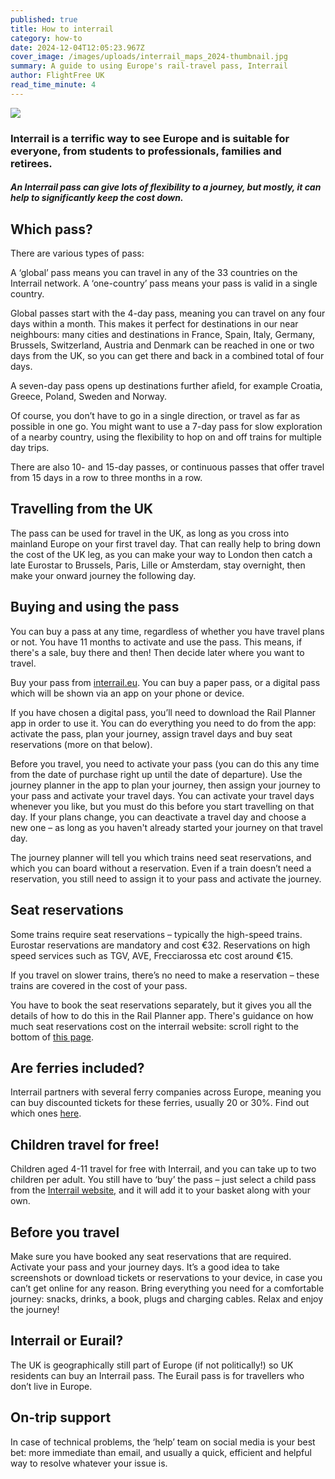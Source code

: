 ```yaml
---
published: true
title: How to interrail
category: how-to
date: 2024-12-04T12:05:23.967Z
cover_image: /images/uploads/interrail_maps_2024-thumbnail.jpg
summary: A guide to using Europe's rail-travel pass, Interrail
author: FlightFree UK
read_time_minute: 4
---
```

![](/images/uploads/interrail_maps_2024.jpg)

### Interrail is a terrific way to see Europe and is suitable for everyone, from students to professionals, families and retirees.

##### An Interrail pass can give lots of flexibility to a journey, but mostly, it can help to significantly keep the cost down. 

## Which pass?

There are various types of pass:

A ‘global’ pass means you can travel in any of the 33 countries on the Interrail network. A ‘one-country’ pass means your pass is valid in a single country. 

Global passes start with the 4-day pass, meaning you can travel on any four days within a month. This makes it perfect for destinations in our near neighbours: many cities and destinations in France, Spain, Italy, Germany, Brussels, Switzerland, Austria and Denmark can be reached in one or two days from the UK, so you can get there and back in a combined total of four days. 

A seven-day pass opens up destinations further afield, for example Croatia, Greece, Poland, Sweden and Norway.

Of course, you don’t have to go in a single direction, or travel as far as possible in one go. You might want to use a 7-day pass for slow exploration of a nearby country, using the flexibility to hop on and off trains for multiple day trips. 

There are also 10- and 15-day passes, or continuous passes that offer travel from 15 days in a row to three months in a row. 

## Travelling from the UK 

The pass can be used for travel in the UK, as long as you cross into mainland Europe on your first travel day. That can really help to bring down the cost of the UK leg, as you can make your way to London then catch a late Eurostar to Brussels, Paris, Lille or Amsterdam, stay overnight, then make your onward journey the following day.

## Buying and using the pass

You can buy a pass at any time, regardless of whether you have travel plans or not. You have 11 months to activate and use the pass. This means, if there's a sale, buy there and then! Then decide later where you want to travel. 

Buy your pass from [interrail.eu](http://interrail.eu). You can buy a paper pass, or a digital pass which will be shown via an app on your phone or device. 

If you have chosen a digital pass, you’ll need to download the Rail Planner app in order to use it. You can do everything you need to do from the app: activate the pass, plan your journey, assign travel days and buy seat reservations (more on that below). 

Before you travel, you need to activate your pass (you can do this any time from the date of purchase right up until the date of departure). Use the journey planner in the app to plan your journey, then assign your journey to your pass and activate your travel days. You can activate your travel days whenever you like, but you must do this before you start travelling on that day. If your plans change, you can deactivate a travel day and choose a new one – as long as you haven't already started your journey on that travel day. 

The journey planner will tell you which trains need seat reservations, and which you can board without a reservation. Even if a train doesn’t need a reservation, you still need to assign it to your pass and activate the journey.

## Seat reservations

Some trains require seat reservations – typically the high-speed trains. Eurostar reservations are mandatory and cost €32. Reservations on high speed services such as TGV, AVE, Frecciarossa etc cost around €15. 

If you travel on slower trains, there’s no need to make a reservation – these trains are covered in the cost of your pass.

You have to book the seat reservations separately, but it gives you all the details of how to do this in the Rail Planner app. There's guidance on how much seat reservations cost on the interrail website: scroll right to the bottom of [this page](https://www.interrail.eu/en/plan-your-trip/interrail-railway-map).

## Are ferries included?

Interrail partners with several ferry companies across Europe, meaning you can buy discounted tickets for these ferries, usually 20 or 30%. Find out which ones [here](https://www.interrail.eu/en/plan-your-trip/tips-and-tricks/trains-europe/ferries).

## Children travel for free!

Children aged 4-11 travel for free with Interrail, and you can take up to two children per adult. You still have to ‘buy’ the pass – just select a child pass from the [Interrail website,](https://www.interrail.eu/en/interrail-passes) and it will add it to your basket along with your own.

## Before you travel

Make sure you have booked any seat reservations that are required. Activate your pass and your journey days. It’s a good idea to take screenshots or download tickets or reservations to your device, in case you can’t get online for any reason. Bring everything you need for a comfortable journey: snacks, drinks, a book, plugs and charging cables. Relax and enjoy the journey!

## Interrail or Eurail?

The UK is geographically still part of Europe (if not politically!) so UK residents can buy an Interrail pass. The Eurail pass is for travellers who don’t live in Europe. 

## On-trip support

In case of technical problems, the ‘help’ team on social media is your best bet: more immediate than email, and usually a quick, efficient and helpful way to resolve whatever your issue is.